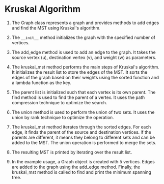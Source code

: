 # Kruskal Algorithm

1. The Graph class represents a graph and provides methods to add edges and find the MST using Kruskal's algorithm.

2. The `__init__` method initializes the graph with the specified number of vertices.

3. The add_edge method is used to add an edge to the graph. It takes the source vertex (u), destination vertex (v), and weight (w) as parameters.

4. The kruskal_mst method performs the main steps of Kruskal's algorithm. It initializes the result list to store the edges of the MST. It sorts the edges of the graph based on their weights using the sorted function and a lambda function as the key.

5. The parent list is initialized such that each vertex is its own parent. The find method is used to find the parent of a vertex. It uses the path compression technique to optimize the search.

6. The union method is used to perform the union of two sets. It uses the union by rank technique to optimize the operation.

7. The kruskal_mst method iterates through the sorted edges. For each edge, it finds the parent of the source and destination vertices. If the parents are different, it means they belong to different sets and can be added to the MST. The union operation is performed to merge the sets.

8. The resulting MST is printed by iterating over the result list.

9. In the example usage, a Graph object is created with 5 vertices. Edges are added to the graph using the add_edge method. Finally, the kruskal_mst method is called to find and print the minimum spanning tree.
